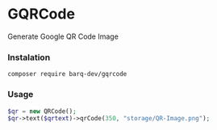 # GQRCode
Generate Google QR Code Image

### Instalation
```
composer require barq-dev/gqrcode
```

### Usage
```php
$qr = new QRCode();
$qr->text($qrtext)->qrCode(350, "storage/QR-Image.png");
```
